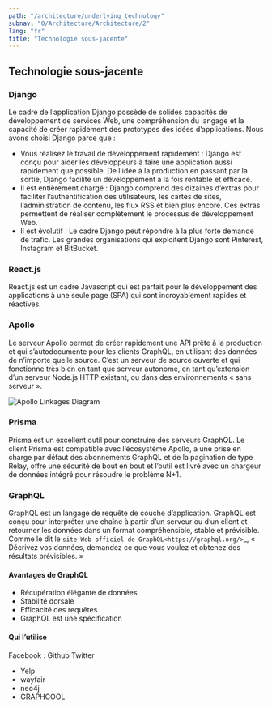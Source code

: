 ```yaml
---
path: "/architecture/underlying_technology"
subnav: "0/Architecture/Architecture/2"
lang: "fr"
title: "Technologie sous-jacente"
---
```


<helmet>
<title> Architecture - Technologie sous-jacente </title>
</helmet>

## Technologie sous-jacente

### Django

Le cadre de l’application Django possède de solides capacités de développement de services Web, une compréhension du langage et la capacité de créer rapidement des prototypes des idées d’applications. Nous avons choisi Django parce que :

* Vous réalisez le travail de développement rapidement : Django est conçu pour aider les développeurs à faire une application aussi rapidement que possible. De l’idée à la production en passant par la sortie, Django facilite un développement à la fois rentable et efficace.
* Il est entièrement chargé : Django comprend des dizaines d’extras pour faciliter l’authentification des utilisateurs, les cartes de sites, l’administration de contenu, les flux RSS et bien plus encore. Ces extras permettent de réaliser complètement le processus de développement Web.
* Il est évolutif : Le cadre Django peut répondre à la plus forte demande de trafic. Les grandes organisations qui exploitent Django sont Pinterest, Instagram et BitBucket.

### React.js

React.js est un cadre Javascript qui est parfait pour le développement des applications à une seule page (SPA) qui sont incroyablement rapides et réactives.

### Apollo

Le serveur Apollo permet de créer rapidement une API prête à la production et qui s’autodocumente pour les clients GraphQL, en utilisant des données de n’importe quelle source. C’est un serveur de source ouverte et qui fonctionne très bien en tant que serveur autonome, en tant qu’extension d’un serveur Node.js HTTP existant, ou dans des environnements « sans serveur ».

![Apollo Linkages Diagram](../../../img/apollo-diagram.png)

### Prisma

Prisma est un excellent outil pour construire des serveurs GraphQL. Le client Prisma est compatible avec l’écosystème Apollo, a une prise en charge par défaut des abonnements GraphQL et de la pagination de type Relay, offre une sécurité de bout en bout et l’outil est livré avec un chargeur de données intégré pour résoudre le problème N+1.

### GraphQL

GraphQL est un langage de requête de couche d’application. GraphQL est conçu pour interpréter une chaîne à partir d’un serveur ou d’un client et retourner les données dans un format compréhensible, stable et prévisible. Comme le dit le `site Web officiel de GraphQL<https://graphql.org/>`_, « Décrivez vos données, demandez ce que vous voulez et obtenez des résultats prévisibles. »

#### Avantages de GraphQL

* Récupération élégante de données 
* Stabilité dorsale
* Efficacité des requêtes
* GraphQL est une spécification

#### Qui l’utilise

Facebook :
Github
Twitter
* Yelp
* wayfair
* neo4j
* GRAPHCOOL
